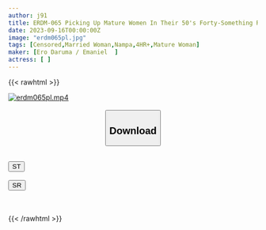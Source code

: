 ```yaml
---
author: j91
title: ERDM-065 Picking Up Mature Women In Their 50's Forty-Something Recently, I Talked To A Wife Who Hasn't Had Sex With Her Husband For A Long Time → Immediate Persuasion Immoral Sex Live Shooting 4 Hours
date: 2023-09-16T00:00:00Z
image: "erdm065pl.jpg"
tags: [Censored,Married Woman,Nampa,4HR+,Mature Woman]
maker: [Ero Daruma / Emaniel  ]
actress: [ ]
---
```



{{< rawhtml >}}

<div class="video" data-videoid="0A4WvXXgBVSbwAm">
    <a href="javascript:;">
        <img src="https://my.j91.asia/posts/erdm065pl/erdm065pl.jpg" width="WIDTH" height="HEIGHT" alt="erdm065pl.mp4" loading="lazy">
    </a>
</div>

<script type="text/javascript" src="https://j91.asia/asset/on-demand-st.js"></script>

<br>
  <link rel="stylesheet" href="https://j91.asia/asset/bs5.css">
  
  <center>
  <button class="btn btn-primary" type="button" data-bs-toggle="collapse" data-bs-target=".multi-collapse" aria-expanded="false" aria-controls="multiCollapseExample1 multiCollapseExample2"><h2>Download</h2></button></center>
</p>
<div class="row">
  <div class="col">
    <div class="collapse multi-collapse" id="multiCollapseExample1">
      <div class="card card-body">
	      	      <br>
<div class="buttons">  
<a href="https://streamtape.to/v/0A4WvXXgBVSbwAm"><button class="btn-hover color-3"><i class="fa fa-download"></i> ST</button></a></div>
    </div>
  </div>
</div>
  <div class="col">
    <div class="collapse multi-collapse" id="multiCollapseExample2">
      <div class="card card-body">
	      <br>
<div class="buttons">
    <a href="https://streamruby.com/2s1s5eduhq35"><button class="btn-hover color-9"><i class="fa fa-download"></i> SR</button></a></div>
<br><br>
      </div>
    </div>
  </div>
</div>

{{< /rawhtml >}}